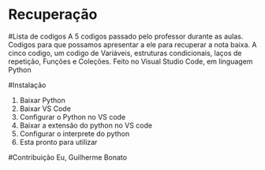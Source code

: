 # Recuperação
#Lista de codigos
A 5 codigos passado pelo professor durante as aulas. Codigos para que possamos apresentar a ele para recuperar a nota baixa. 
A cinco codigo, um codigo de Variáveis, estruturas condicionais, laços de repetição, Funções e Coleções.
Feito no Visual Studio Code, em linguagem Python

#Instalação
  1. Baixar Python
  2. Baixar VS Code
  3. Configurar o Python no VS code
  4. Baixar a extensão do python no VS code
  5. Configurar o interprete do python
  6. Esta pronto para utilizar

#Contribuição
Eu, Guilherme Bonato
